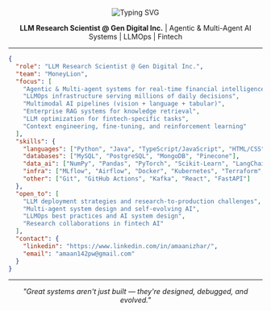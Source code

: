 <p align="center">
  <img src="https://readme-typing-svg.demolab.com?font=Fira+Code&size=34&duration=2000&pause=800&center=true&vCenter=true&width=520&lines=%3C%20Hi%2C+I%27m+Amaan%2F%20%3E" alt="Typing SVG" />
</p>

<p align="center">
  <strong>LLM Research Scientist @ Gen Digital Inc.</strong> | Agentic & Multi-Agent AI Systems | LLMOps | Fintech
</p>

---

```json
{
  "role": "LLM Research Scientist @ Gen Digital Inc.",
  "team": "MoneyLion",
  "focus": [
    "Agentic & Multi-agent systems for real-time financial intelligence",
    "LLMOps infrastructure serving millions of daily decisions",
    "Multimodal AI pipelines (vision + language + tabular)",
    "Enterprise RAG systems for knowledge retrieval",
    "LLM optimization for fintech-specific tasks",
    "Context engineering, fine-tuning, and reinforcement learning"
  ],
  "skills": {
    "languages": ["Python", "Java", "TypeScript/JavaScript", "HTML/CSS", "Bash"],
    "databases": ["MySQL", "PostgreSQL", "MongoDB", "Pinecone"],
    "data_ai": ["NumPy", "Pandas", "PyTorch", "Scikit-Learn", "LangChain", "LangGraph", "FastMCP"],
    "infra": ["MLflow", "Airflow", "Docker", "Kubernetes", "Terraform", "AWS"],
    "other": ["Git", "GitHub Actions", "Kafka", "React", "FastAPI"]
  },
  "open_to": [
    "LLM deployment strategies and research-to-production challenges",
    "Multi-agent system design and self-evolving AI",
    "LLMOps best practices and AI system design",
    "Research collaborations in fintech AI"
  ],
  "contact": {
    "linkedin": "https://www.linkedin.com/in/amaanizhar/",
    "email": "amaan142pw@gmail.com"
  }
}
```

---

<p align="center"><i>"Great systems aren't just built — they're designed, debugged, and evolved."</i></p>

